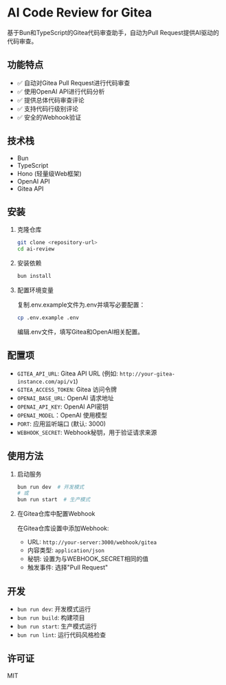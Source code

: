 # AI Code Review for Gitea

基于Bun和TypeScript的Gitea代码审查助手，自动为Pull Request提供AI驱动的代码审查。

## 功能特点

- ✅ 自动对Gitea Pull Request进行代码审查
- ✅ 使用OpenAI API进行代码分析
- ✅ 提供总体代码审查评论
- ✅ 支持代码行级别评论
- ✅ 安全的Webhook验证

## 技术栈

- Bun
- TypeScript
- Hono (轻量级Web框架)
- OpenAI API
- Gitea API

## 安装

1. 克隆仓库

   ```bash
   git clone <repository-url>
   cd ai-review
   ```

2. 安装依赖

   ```bash
   bun install
   ```

3. 配置环境变量

   复制.env.example文件为.env并填写必要配置：

   ```bash
   cp .env.example .env
   ```

   编辑.env文件，填写Gitea和OpenAI相关配置。

## 配置项

- `GITEA_API_URL`: Gitea API URL (例如: `http://your-gitea-instance.com/api/v1`)
- `GITEA_ACCESS_TOKEN`: Gitea 访问令牌
- `OPENAI_BASE_URL`: OpenAI 请求地址
- `OPENAI_API_KEY`: OpenAI API密钥
- `OPENAI_MODEL`：OpenAI 使用模型
- `PORT`: 应用监听端口 (默认: 3000)
- `WEBHOOK_SECRET`: Webhook秘钥，用于验证请求来源

## 使用方法

1. 启动服务

   ```bash
   bun run dev  # 开发模式
   # 或
   bun run start  # 生产模式
   ```

2. 在Gitea仓库中配置Webhook

   在Gitea仓库设置中添加Webhook:

   - URL: `http://your-server:3000/webhook/gitea`
   - 内容类型: `application/json`
   - 秘钥: 设置为与WEBHOOK_SECRET相同的值
   - 触发事件: 选择"Pull Request"

## 开发

- `bun run dev`: 开发模式运行
- `bun run build`: 构建项目
- `bun run start`: 生产模式运行
- `bun run lint`: 运行代码风格检查

## 许可证

MIT
